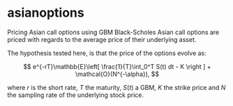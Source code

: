 # asianoptions
Pricing Asian call options using GBM Black-Scholes
Asian call options are priced with regards to the average price of their underlying asset. 

The hypothesis tested here, is that the price of the options evolve as:

$$ e^{-rT}\mathbb{E}\left[ \frac{1}{T}\int_0^T S(t) dt - K \right ] + \mathcal{O}(N^{-\alpha}), $$

where $r$ is the short rate, $T$ the maturity, $S(t)$ a GBM, $K$ the strike price and $N$ the sampling rate of the underlying stock price. 
